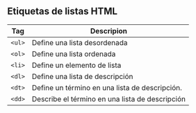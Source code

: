 
## Etiquetas de listas HTML
|Tag	|Descripion|
| ---      | ---  |
|``<ul>``   | Define una lista desordenada
|``<ol>``	| Define una lista ordenada
|``<li>``   | Define un elemento de lista
|``<dl>``	| Define una lista de descripción
|``<dt>``   | Define un término en una lista de descripción.
|``<dd>``   | Describe el término en una lista de descripción

